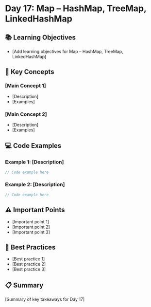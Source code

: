 # Day 17: Map – HashMap, TreeMap, LinkedHashMap

## 📚 Learning Objectives
- [Add learning objectives for Map – HashMap, TreeMap, LinkedHashMap]

## 🔧 Key Concepts

### [Main Concept 1]
- [Description]
- [Examples]

### [Main Concept 2]
- [Description]
- [Examples]

## 💻 Code Examples

### Example 1: [Description]
```java
// Code example here
```

### Example 2: [Description]
```java
// Code example here
```

## ⚠️ Important Points
- [Important point 1]
- [Important point 2]
- [Important point 3]

## 🎯 Best Practices
- [Best practice 1]
- [Best practice 2]
- [Best practice 3]

## 📋 Summary
[Summary of key takeaways for Day 17]
